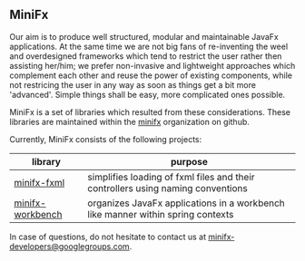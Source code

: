 
## MiniFx

Our aim is to produce well structured, modular and maintainable JavaFx applications. At the same time we are not big fans of
re-inventing the weel and overdesigned frameworks which tend to restrict the user rather then assisting her/him; we prefer non-invasive and lightweight approaches which complement each other and reuse the power of existing components, while not restricing the user in any way as soon as things get a bit more 'advanced'. Simple things shall be easy, more complicated ones possible.

MiniFx is a set of libraries which resulted from these considerations. These libraries are maintained within the [minifx](https://github.com/minifx) organization on github. 

Currently, MiniFx consists of the following projects:

|      library      | purpose |
|-------------------|---------|
|[minifx-fxml](https://minifx.org/minifx-fxml)|simplifies loading of fxml files and their controllers using naming conventions|
|[minifx-workbench](https://minifx.org/minifx-workbench)|organizes JavaFx applications in a workbench like manner within spring contexts|

In case of questions, do not hesitate to contact us at <minifx-developers@googlegroups.com>.

